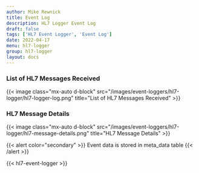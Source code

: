 ```yaml
---
author: Mike Rewnick
title: Event Log
description: HL7 Logger Event Log
draft: false
tags: ['HL7 Event Logger', 'Event Log']
date: 2022-04-17
menu: hl7-logger
group: hl7-logger
layout: docs
---
```


### List of HL7 Messages Received

{{< image class="mx-auto d-block"  src="/images/event-loggers/hl7-logger/hl7-logger-log.png" title="List of HL7 Messages Received" >}}

### HL7 Message Details

{{< image class="mx-auto d-block"  src="/images/event-loggers/hl7-logger/hl7-message-details.png" title="HL7 Message Details" >}}

{{< alert color="secondary" >}}
Event data is stored in meta_data table
{{< /alert >}}

{{< hl7-event-logger >}}
